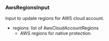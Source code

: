 ### AwsRegionsInput
Input to update regions for AWS cloud account.

- regions: list of AwsCloudAccountRegions
  - AWS regions for native protection.
